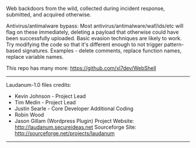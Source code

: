 Web backdoors from the wild, collected during incident response, submitted, and acquired otherwise.

Antivirus/antimalware bypass:
Most antivirus/antimalware/waf/ids/etc will flag on these immediately, deleting a payload that otherwise could have been successfully uploaded. Basic evasion techniques are likely to work. Try modifying the code so that it's different enough to not trigger pattern-based signatures. Examples - delete comments, replace function names, replace variable names. 

This repo has many more: https://github.com/xl7dev/WebShell

----------------------------------------

Laudanum-1.0 files credits:

- Kevin Johnson
        - Project Lead
- Tim Medin
        - Project Lead
- Justin Searle
        - Core Developer
Additional Coding
- Robin Wood
- Jason Gillam (Wordpress Plugin)
Project Website: http://laudanum.secureideas.net
Sourceforge Site: http://sourceforge.net/projects/laudanum
----------------------------------------
